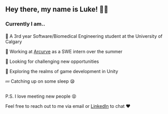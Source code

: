 ## Hey there, my name is Luke! 👋😄

### **Currently I am..**
####
💯 A 3rd year Software/Biomedical Engineering student at the University of Calgary

🏢 Working at [Arcurve](https://www.arcurve.com/) as a SWE intern over the summer

🚀 Looking for challenging new opportunities

🌄 Exploring the realms of game development in Unity

💤 Catching up on some sleep 😪

## 
P.S. I love meeting new people 😝 

Feel free to reach out to me via email or [LinkedIn](https://www.linkedin.com/in/luke-son/) to chat ❤️
